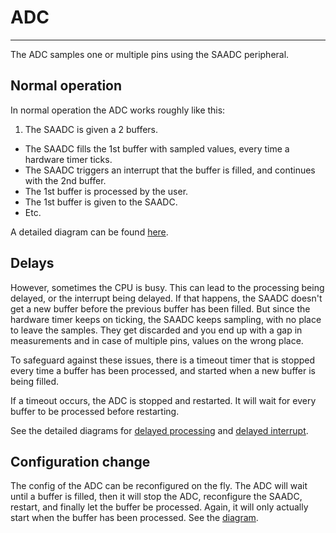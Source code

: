 # ADC
-------------------------

The ADC samples one or multiple pins using the SAADC peripheral.


## Normal operation

In normal operation the ADC works roughly like this:

1. The SAADC is given a 2 buffers.
- The SAADC fills the 1st buffer with sampled values, every time a hardware timer ticks.
- The SAADC triggers an interrupt that the buffer is filled, and continues with the 2nd buffer.
- The 1st buffer is processed by the user.
- The 1st buffer is given to the SAADC.
- Etc.

A detailed diagram can be found [here](uml/adc/normal-operation.svg).


## Delays

However, sometimes the CPU is busy. This can lead to the processing being delayed, or the interrupt being delayed. If that happens, the SAADC doesn't get a new buffer before the previous buffer has been filled. But since the hardware timer keeps on ticking, the SAADC keeps sampling, with no place to leave the samples. They get discarded and you end up with a gap in measurements and in case of multiple pins, values on the wrong place.

To safeguard against these issues, there is a timeout timer that is stopped every time a buffer has been processed, and started when a new buffer is being filled.

If a timeout occurs, the ADC is stopped and restarted. It will wait for every buffer to be processed before restarting.

See the detailed diagrams for [delayed processing](uml/adc/delayed-processing.svg) and [delayed interrupt](uml/adc/delayed-interrupt.svg).


## Configuration change

The config of the ADC can be reconfigured on the fly. The ADC will wait until a buffer is filled, then it will stop the ADC, reconfigure the SAADC, restart, and finally let the buffer be processed. Again, it will only actually start when the buffer has been processed. See the [diagram](uml/adc/config-change.svg).

